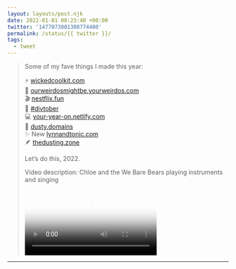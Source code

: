```yaml
---
layout: layouts/post.njk
date: 2022-01-01 00:23:40 +00:00
twitter: '1477073001308774400'
permalink: /status/{{ twitter }}/
tags: 
  - tweet
---
```


> Some of my fave things I made this year:
> 
> ⚡ [wickedcoolkit.com](http://wickedcoolkit.com)  
> 👋 [ourweirdosmightbe.yourweirdos.com](http://ourweirdosmightbe.yourweirdos.com)  
> 🎬 [nestflix.fun](https://nestflix.fun)  
> 🎃 [#divtober](https://twitter.com/hashtag/divtober)  
> 💻 [your-year-on.netlify.com](http://your-year-on.netlify.com)  
> 🧹 [dusty.domains](http://dusty.domains)  
> ✨ New [lynnandtonic.com](http://lynnandtonic.com)  
> 🪶 [thedusting.zone](http://thedusting.zone)
> 
> Let’s do this, 2022. 
> 
> <p class="sr-only">Video description: Chloe and the We Bare Bears playing instruments and singing</p>
> 
> <video controls loop preload="metadata" poster="/img/FH-dn8gVcAI50Yv.jpg"><source src="/img/1477073001308774400-FH-dn8gVcAI50Yv.mp4">Your browser does not support the video tag.</video>

---
